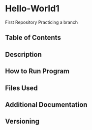 # Hello-World1
First Repository
Practicing a branch

## Table of Contents

## Description 

## How to Run Program

## Files Used

## Additional Documentation 

## Versioning 
